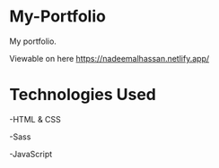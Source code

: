 # My-Portfolio
My portfolio.

Viewable on here https://nadeemalhassan.netlify.app/

# Technologies Used

-HTML & CSS

-Sass

-JavaScript
